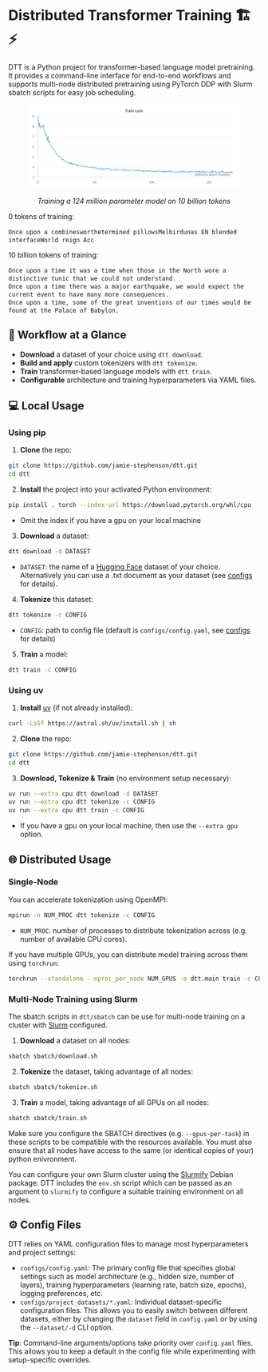 # Distributed Transformer Training 🏗️⚡

DTT is a Python project for transformer-based language model pretraining. It provides a command-line interface for end-to-end workflows and supports multi-node distributed pretraining using PyTorch DDP with Slurm sbatch scripts for easy job scheduling.

<figure>
    <img src="train_loss.png" alt="Alt text" />
    <figcaption>
        <p align="center">
            <em>Training a 124 million parameter model on 10 billion tokens</em>
        </p>
    </figcaption>
</figure>

0 tokens of training: 
```
Once upon a combinesworthetermined pillowsMelbirdunas EN blended interfaceWorld reign Acc 
```
10 billion tokens of training: 
```
Once upon a time it was a time when those in the North wore a distinctive tunic that we could not understand.
Once upon a time there was a major earthquake, we would expect the current event to have many more consequences.
Once upon a time, some of the great inventions of our times would be found at the Palace of Babylon.
```

## 🚀 Workflow at a Glance
- **Download** a dataset of your choice using `dtt download`.
- **Build and apply** custom tokenizers with `dtt tokenize`.
- **Train** transformer-based language models with `dtt train`.
- **Configurable** architecture and training hyperparameters via YAML files.

## 💻 Local Usage
### **Using pip**
1. **Clone** the repo:
```bash
git clone https://github.com/jamie-stephenson/dtt.git
cd dtt
```

2. **Install** the project into your activated Python environment:
```bash
pip install . torch --index-url https://download.pytorch.org/whl/cpu
```
- Omit the index if you have a gpu on your local machine

3. **Download** a dataset:
```bash
dtt download -d DATASET 
```

- `DATASET`: the name of a [Hugging Face](https://huggingface.co/datasets) dataset of your choice. Alternatively you can use a .txt document as your dataset (see [configs](#%EF%B8%8F-config-files) for details).
4. **Tokenize** this dataset:
```bash
dtt tokenize -c CONFIG 
```
- `CONFIG`: path to config file (default is `configs/config.yaml`, see [configs](#%EF%B8%8F-config-files) for details)
5. **Train** a model:
```bash
dtt train -c CONFIG
```
### **Using uv**
1. **Install** [uv](https://docs.astral.sh/uv/) (if not already installed):
```bash
curl -LsSf https://astral.sh/uv/install.sh | sh
```
2. **Clone** the repo:
```bash
git clone https://github.com/jamie-stephenson/dtt.git
cd dtt
```
3. **Download, Tokenize & Train** (no environment setup necessary):
```bash
uv run --extra cpu dtt download -d DATASET 
uv run --extra cpu dtt tokenize -c CONFIG 
uv run --extra cpu dtt train -c CONFIG
```
- If you have a gpu on your local machine, then use the `--extra gpu` option.

## 🌐 Distributed Usage
### Single-Node
You can accelerate tokenization using OpenMPI:
```bash
mpirun -n NUM_PROC dtt tokenize -c CONFIG
```
- `NUM_PROC`: number of processes to distribute tokenization across (e.g. number of available CPU cores).

If you have multiple GPUs, you can distribute model training across them using `torchrun`:
```bash
torchrun --standalone --nproc_per_node NUM_GPUS -m dtt.main train -c CONFIG
```
### Multi-Node Training using Slurm
The sbatch scripts in `dtt/sbatch` can be use for multi-node training on a cluster with [Slurm](https://slurm.schedmd.com/overview.html) configured.
1. **Download** a dataset on all nodes:
```bash
sbatch sbatch/download.sh
```
2. **Tokenize** the dataset, taking advantage of all nodes:
```bash
sbatch sbatch/tokenize.sh
```
3. **Train** a model, taking advantage of all GPUs on all nodes:
```bash
sbatch sbatch/train.sh
```
Make sure you configure the SBATCH directives (e.g. `--gpus-per-task`) in these scripts to be compatible with the resources available. You must also ensure that all nodes have access to the same (or identical copies of your) python enivronment. 

You can configure your own Slurm cluster using the [Slurmify](https://github.com/jamie-stephenson/slurmify) Debian package. DTT includes the `env.sh` script which can be passed as an argument to `slurmify` to configure a suitable training environment on all nodes.


## ⚙️ Config Files

DTT relies on YAML configuration files to manage most hyperparameters and project settings:

- `configs/config.yaml`: The primary config file that specifies global settings such as model architecture (e.g., hidden size, number of layers), training hyperparameters (learning rate, batch size, epochs), logging preferences, etc.
- `configs/project_datasets/*.yaml`: Individual dataset-specific configuration files. This allows you to easily switch between different datasets, either by changing the `dataset` field in `config.yaml` or by using the `--dataset/-d` CLI option. 

**Tip**: Command-line arguments/options take priority over `config.yaml` files. This allows you to keep a default in the config file while experimenting with setup-specific overrides.

